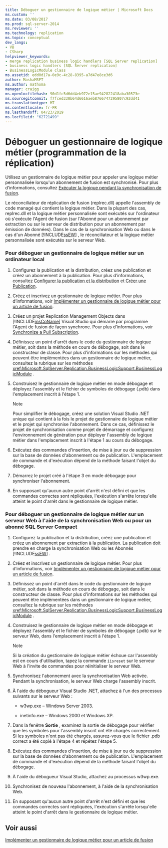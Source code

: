 ```yaml
---
title: Déboguer un gestionnaire de logique métier | Microsoft Docs
ms.custom: ''
ms.date: 03/08/2017
ms.prod: sql-server-2014
ms.reviewer: ''
ms.technology: replication
ms.topic: conceptual
dev_langs:
- VB
- CSharp
helpviewer_keywords:
- merge replication business logic handlers [SQL Server replication]
- business logic handlers [SQL Server replication]
- BusinessLogicModule class
ms.assetid: edd0d17a-0e9c-4c28-8395-a7d47e8ce3d6
author: MashaMSFT
ms.author: mathoma
manager: craigg
ms.openlocfilehash: 90d1fc5d6dd4eb972e15ae942822418aba30573e
ms.sourcegitcommit: f7fced330b64d6616aeb8766747295807c92dd41
ms.translationtype: MT
ms.contentlocale: fr-FR
ms.lasthandoff: 04/23/2019
ms.locfileid: "62721499"
---
```

# <a name="debug-a-business-logic-handler-replication-programming"></a>Déboguer un gestionnaire de logique métier (programmation de la réplication)
  Utilisez un gestionnaire de logique métier pour appeler une logique métier personnalisée lorsqu'un abonnement de fusion est synchronisé. Pour plus d’informations, consultez [Exécuter la logique pendant la synchronisation de fusion](merge/execute-business-logic-during-merge-synchronization.md).  
  
 Le réconciliateur de réplication de fusion (replrec.dll) appelle l'assembly de code managé qui contient la logique métier. Dans la plupart des cas, replrec.dll et la logique métier personnalisée sont exécutés sur l'ordinateur où s'exécute l'Agent de fusion (sur l'Abonné pour un abonnement par extraction ou sur le serveur de distribution pour un abonnement par émission de données). Dans le cas de la synchronisation Web ou dans le cas d'un Abonné [!INCLUDE[ssEW](../../includes/ssew-md.md)] , le réconciliateur et la logique métier personnalisée sont exécutés sur le serveur Web.  
  
### <a name="to-debug-a-business-logic-handler-on-a-local-computer"></a>Pour déboguer un gestionnaire de logique métier sur un ordinateur local  
  
1.  Configurez la publication et la distribution, créez une publication et créez un abonnement à la publication. Pour plus d’informations, consultez [Configurer la publication et la distribution](configure-publishing-and-distribution.md) et [Créer une Publication](publish/create-a-publication.md).  
  
2.  Créez et inscrivez un gestionnaire de logique métier. Pour plus d’informations, voir [Implémenter un gestionnaire de logique métier pour un article de fusion](implement-a-business-logic-handler-for-a-merge-article.md).  
  
3.  Créez un projet Replication Management Objects dans [!INCLUDE[msCoName](../../includes/msconame-md.md)] Visual Studio qui démarre par programme l'Agent de fusion de façon synchrone. Pour plus d’informations, voir [Synchronize a Pull Subscription](synchronize-a-pull-subscription.md).  
  
4.  Définissez un point d'arrêt dans le code du gestionnaire de logique métier, soit dans la méthode en cours de débogage, soit dans le constructeur de classe. Pour plus d'informations sur les méthodes qui peuvent être implémentées dans un gestionnaire de logique métier, consultez la rubrique sur les méthodes <xref:Microsoft.SqlServer.Replication.BusinessLogicSupport.BusinessLogicModule> .  
  
5.  Construisez le gestionnaire de logique métier en mode débogage et déployez l'assembly et le fichier de symboles de débogage (.pdb) dans l'emplacement inscrit à l'étape 1.  
  
    > [!NOTE]  
    >  Pour simplifier le débogage, créez une solution Visual Studio .NET unique qui contient à la fois le projet de gestionnaire de logique métier et le projet qui synchronise l'abonnement. Dans ce cas, définissez le projet de synchronisation comme projet de démarrage et configurez l'environnement de génération pour déployer l'assembly de logique métier dans l'emplacement inscrit à l'étape 1 au cours du débogage.  
  
6.  Exécutez des commandes d'insertion, de mise à jour ou de suppression sur la base de données d'abonnement ou de publication. L'emplacement de commande et d'exécution dépend de la méthode faisant l'objet du débogage.  
  
7.  Démarrez le projet créé à l'étape 3 en mode débogage pour synchroniser l'abonnement.  
  
8.  En supposant qu'aucun autre point d'arrêt n'est défini et que les commandes correctes sont répliquées, l'exécution s'arrête lorsqu'elle atteint le point d'arrêt dans le gestionnaire de logique métier.  
  
### <a name="to-debug-a-business-logic-handler-on-a-web-server-using-web-synchronization-or-for-a-sql-server-compact-subscriber"></a>Pour déboguer un gestionnaire de logique métier sur un serveur Web à l'aide de la synchronisation Web ou pour un abonné SQL Server Compact  
  
1.  Configurez la publication et la distribution, créez une publication et créez un abonnement par extraction à la publication. La publication doit prendre en charge la synchronisation Web ou les Abonnés [!INCLUDE[ssEW](../../includes/ssew-md.md)] .  
  
2.  Créez et inscrivez un gestionnaire de logique métier. Pour plus d’informations, voir [Implémenter un gestionnaire de logique métier pour un article de fusion](implement-a-business-logic-handler-for-a-merge-article.md).  
  
3.  Définissez un point d'arrêt dans le code du gestionnaire de logique métier, soit dans la méthode en cours de débogage, soit dans le constructeur de classe. Pour plus d'informations sur les méthodes qui peuvent être implémentées dans un gestionnaire de logique métier, consultez la rubrique sur les méthodes <xref:Microsoft.SqlServer.Replication.BusinessLogicSupport.BusinessLogicModule> .  
  
4.  Construisez le gestionnaire de logique métier en mode débogage et déployez l'assembly et le fichier de symboles de débogage (.pdb) sur le serveur Web, dans l'emplacement inscrit à l'étape 1.  
  
    > [!NOTE]  
    >  Si la création du gestionnaire de logique métier échoue car l'assembly est en cours d'utilisation, tapez la commande `iisreset` sur le serveur Web à l'invite de commandes pour réinitialiser le serveur Web.  
  
5.  Synchronisez l'abonnement avec la synchronisation Web activée. Pendant la synchronisation, le serveur Web charge l'assembly inscrit.  
  
6.  À l'aide du débogueur Visual Studio .NET, attachez à l'un des processus suivants sur le serveur Web :  
  
    -   w3wp.exe – Windows Server 2003.  
  
    -   inetinfo.exe – Windows 2000 et Windows XP.  
  
7.  Dans la fenêtre **Sortie** , examinez la sortie de débogage pour vérifier que les symboles pour l'assembly inscrit ont été chargés correctement. Si les symboles n'ont pas été chargés, assurez-vous que le fichier .pdb correct a été copié à l'étape 4 et répétez l'étape 5.  
  
8.  Exécutez des commandes d'insertion, de mise à jour ou de suppression sur la base de données d'abonnement ou de publication. L'emplacement de commande et d'exécution dépend de la méthode faisant l'objet du débogage.  
  
9. À l'aide du débogueur Visual Studio, attachez au processus w3wp.exe.  
  
10. Synchronisez de nouveau l'abonnement, à l'aide de la synchronisation Web.  
  
11. En supposant qu'aucun autre point d'arrêt n'est défini et que les commandes correctes sont répliquées, l'exécution s'arrête lorsqu'elle atteint le point d'arrêt dans le gestionnaire de logique métier.  
  
## <a name="see-also"></a>Voir aussi  
 [Implémenter un gestionnaire de logique métier pour un article de fusion](implement-a-business-logic-handler-for-a-merge-article.md)  
  
  
